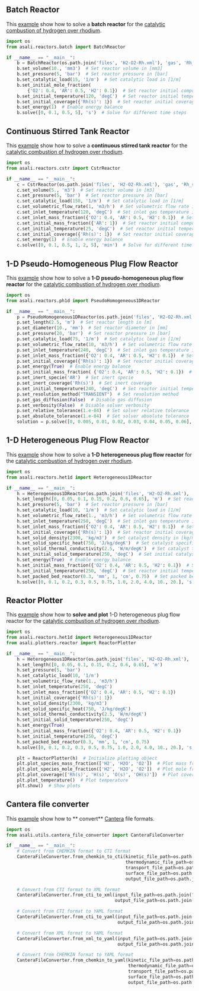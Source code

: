 ## **Batch Reactor**

This [example](https://github.com/srebughini/ASALIPY/blob/main/examples/batch.py) show how to solve a **batch reactor**
for the [catalytic combustion of hydrogen over rhodium](https://www.detchem.com/mechanisms).

```python
import os
from asali.reactors.batch import BatchReactor

if __name__ == "__main__":
    b = BatchReactor(os.path.join('files', 'H2-O2-Rh.xml'), 'gas', 'Rh_surface')  # Initialize reactor class
    b.set_volume(10., 'mm3')  # Set reactor volume in [mm3]
    b.set_pressure(5, 'bar')  # Set reactor pressure in [bar]
    b.set_catalytic_load(15, '1/m')  # Set catalytic load in [1/m]
    b.set_initial_mole_fraction(
        {'O2': 0.4, 'AR': 0.5, 'H2': 0.1})  # Set reactor initial composition using mole fraction
    b.set_initial_temperature(120, 'degC')  # Set reactor initial temperature in [°C]
    b.set_initial_coverage({'Rh(s)': 1})  # Set reactor initial coverage
    b.set_energy(1)  # Enable energy balance
    b.solve([0, 0.1, 0.5, 5], 's')  # Solve for different time steps
```

## **Continuous Stirred Tank Reactor**

This [example](https://github.com/srebughini/ASALIPY/blob/main/examples/cstr.py) show how to solve a **continuous
stirred tank reactor** for the [catalytic combustion of hydrogen over rhodium](https://www.detchem.com/mechanisms).

```python
import os
from asali.reactors.cstr import CstrReactor

if __name__ == "__main__":
    c = CstrReactor(os.path.join('files', 'H2-O2-Rh.xml'), 'gas', 'Rh_surface')  # Initialize reactor class
    c.set_volume(5., 'm3')  # Set reactor volume in [m3]
    c.set_pressure(5, 'bar')  # Set reactor pressure in [bar]
    c.set_catalytic_load(150, '1/m')  # Set catalytic load in [1/m]
    c.set_volumetric_flow_rate(1, 'm3/h')  # Set volumetric flow rate in [m3/h]
    c.set_inlet_temperature(120, 'degC')  # Set inlet gas temperature in [°C]
    c.set_inlet_mass_fraction({'O2': 0.4, 'AR': 0.5, 'H2': 0.1})  # Set inlet gas composition using mass fraction
    c.set_initial_mass_fraction({'AR': 1})  # Set reactor initial composition using mass fraction
    c.set_initial_temperature(25, 'degC')  # Set reactor initial temperature in [°C]
    c.set_initial_coverage({'Rh(s)': 1})  # Set reactor initial coverage
    c.set_energy(1)  # Enable energy balance
    c.solve([0, 0.1, 0.5, 1, 2, 5], 'min')  # Solve for different time steps in [min]
```

## **1-D Pseudo-Homogeneous Plug Flow Reactor**

This [example](https://github.com/srebughini/ASALIPY/blob/main/examples/ph1d.py) show how to solve a **1-D
pseudo-homogeneous plug flow reactor** for
the [catalytic combustion of hydrogen over rhodium](https://www.detchem.com/mechanisms).

```python
import os
from asali.reactors.ph1d import PseudoHomogeneous1DReactor

if __name__ == "__main__":
    p = PseudoHomogeneous1DReactor(os.path.join('files', 'H2-O2-Rh.xml'), 'gas', 'Rh_surface')  # Initialize reactor class
    p.set_length(2.5, 'm')  # Set reactor length in [m]
    p.set_diameter(10., 'mm')  # Set reactor diameter in [mm]
    p.set_pressure(20, 'bar')  # Set reactor pressure in [bar]
    p.set_catalytic_load(75, '1/m')  # Set catalytic load in [1/m]
    p.set_volumetric_flow_rate(10, 'm3/h')  # Set volumetric flow rate in [m3/h]
    p.set_inlet_temperature(240, 'degC')  # Set inlet gas temperature in [°C]
    p.set_inlet_mass_fraction({'O2': 0.4, 'AR': 0.5, 'H2': 0.1})  # Set inlet gas composition using mass fraction
    p.set_initial_coverage({'Rh(s)': 1})  # Set reactor initial coverage
    p.set_energy(True)  # Enable energy balance
    p.set_initial_mass_fraction( {'O2': 0.4, 'AR': 0.5, 'H2': 0.1})  # Set reactor initial composition using mass fraction
    p.set_inert_specie('AR')  # Set inert specie
    p.set_inert_coverage('Rh(s)')  # Set inert coverage
    p.set_initial_temperature(240, 'degC')  # Set reactor initial temperature in [°C]
    p.set_resolution_method("TRANSIENT")  # Set resolution method
    p.set_gas_diffusion(False)  # Disable gas diffusion
    p.set_verbosity(False)  # Disable solver verbosity
    p.set_relative_tolerance(1.e-04)  # Set solver relative tolerance
    p.set_absolute_tolerance(1.e-04)  # Set solver absolute tolerance
    solution = p.solve([0, 0.005, 0.01, 0.02, 0.03, 0.04, 0.05, 0.06], 's')  # Solve for different time steps in [s]
```

## **1-D Heterogeneous Plug Flow Reactor**

This [example](https://github.com/srebughini/ASALIPY/blob/main/examples/het1d.py) show how to solve a **1-D
heterogeneous plug flow reactor** for
the [catalytic combustion of hydrogen over rhodium](https://www.detchem.com/mechanisms).

```python
import os
from asali.reactors.het1d import Heterogeneous1DReactor

if __name__ == "__main__":
    h = Heterogeneous1DReactor(os.path.join('files', 'H2-O2-Rh.xml'), 'gas', 'Rh_surface')  # Initialize reactor class
    h.set_length([0, 0.05, 0.1, 0.15, 0.2, 0.6, 0.65], 'm')  # Set reactor length in [m]
    h.set_pressure(5, 'bar')  # Set reactor pressure in [bar]
    h.set_catalytic_load(10, '1/m')  # Set catalytic load in [1/m]
    h.set_volumetric_flow_rate(1., 'm3/h')  # Set volumetric flow rate in [m3/h]
    h.set_inlet_temperature(250, 'degC')  # Set inlet gas temperature in [°C]
    h.set_inlet_mass_fraction({'O2': 0.4, 'AR': 0.5, 'H2': 0.1})  # Set inlet gas composition using mass fraction
    h.set_initial_coverage({'Rh(s)': 1})  # Set reactor initial coverage
    h.set_solid_density(2300, 'kg/m3')  # Set catalyst density in [kg/m3]
    h.set_solid_specific_heat(750, 'J/kg/degK')  # Set catalyst specific heat in [J/kg/K]
    h.set_solid_thermal_conductivity(2.5, 'W/m/degK')  # Set catalyst thermal conductivity in [W/m/K]
    h.set_initial_solid_temperature(250, 'degC')  # Set initial catalyst temperature in [°C]
    h.set_energy(True)  # Enable energy balance
    h.set_initial_mass_fraction({'O2': 0.4, 'AR': 0.5, 'H2': 0.1})  # Set reactor initial composition using mass fraction
    h.set_initial_temperature(250, 'degC')  # Set reactor initial temperature in [°C]
    h.set_packed_bed_reactor(0.3, 'mm', 1, 'cm', 0.75)  # Set packed bed reactor properties
    h.solve([0, 0.1, 0.2, 0.3, 0.5, 0.75, 1.0, 2.0, 4.0, 10., 20.], 's')  # Solve for different time steps in [s]
```

## **Reactor Plotter**

This [example](https://github.com/srebughini/ASALIPY/blob/main/examples/het1d.py) show how to **solve and plot** 1-D
heterogeneous plug flow reactor for
the [catalytic combustion of hydrogen over rhodium](https://www.detchem.com/mechanisms).

```python
import os
from asali.reactors.het1d import Heterogeneous1DReactor
from asali.plotters.reactor import ReactorPlotter

if __name__ == "__main__":
    h = Heterogeneous1DReactor(os.path.join('files', 'H2-O2-Rh.xml'), 'gas', 'Rh_surface')
    h.set_length([0, 0.05, 0.1, 0.15, 0.2, 0.6, 0.65], 'm')
    h.set_pressure(5, 'bar')
    h.set_catalytic_load(10, '1/m')
    h.set_volumetric_flow_rate(1., 'm3/h')
    h.set_inlet_temperature(250, 'degC')
    h.set_inlet_mass_fraction({'O2': 0.4, 'AR': 0.5, 'H2': 0.1})
    h.set_initial_coverage({'Rh(s)': 1})
    h.set_solid_density(2300, 'kg/m3')
    h.set_solid_specific_heat(750, 'J/kg/degK')
    h.set_solid_thermal_conductivity(2.5, 'W/m/degK')
    h.set_initial_solid_temperature(250, 'degC')
    h.set_energy(True)
    h.set_initial_mass_fraction({'O2': 0.4, 'AR': 0.5, 'H2': 0.1})
    h.set_initial_temperature(250, 'degC')
    h.set_packed_bed_reactor(0.3, 'mm', 1, 'cm', 0.75)
    h.solve([0, 0.1, 0.2, 0.3, 0.5, 0.75, 1.0, 2.0, 4.0, 10., 20.], 's')

    plt = ReactorPlotter(h)  # Initialize plotting object
    plt.plot_species_mass_fraction(['H2', 'H2O', 'O2'])  # Plot mass fraction from species names
    plt.plot_species_mole_fraction(['H2', 'H2O', 'O2'])  # Plot mole fraction from species names
    plt.plot_coverage(['Rh(s)', 'H(s)', 'O(s)', 'OH(s)'])  # Plot coverage from coverage names
    plt.plot_temperature()  # Plot temperature
    plt.show()  # Show plots
```

## **Cantera file converter**

This [example](https://github.com/srebughini/ASALIPY/blob/main/examples/canterafiles.py) show how to **
convert** [Cantera](https://cantera.org/) file formats.

```python
import os
from asali.utils.cantera_file_converter import CanteraFileConverter

if __name__ == "__main__":
    # Convert from CHEMKIN format to CTI format
    CanteraFileConverter.from_chemkin_to_cti(kinetic_file_path=os.path.join("files", "kinetic.kin"),
                                             thermodynamic_file_path=os.path.join("files", "thermo.tdc"),
                                             transport_file_path=os.path.join("files", "transport.tra"),
                                             surface_file_path=os.path.join("files", "surface.sur"),
                                             output_file_path=os.path.join("files", "output_v1.cti"))

    # Convert from CTI format to XML format
    CanteraFileConverter.from_cti_to_xml(input_file_path=os.path.join("files", "output_v1.cti"),
                                         output_file_path=os.path.join("files", "output_v2.xml"))

    # Convert from CTI format to YAML format
    CanteraFileConverter.from_cti_to_yaml(input_file_path=os.path.join("files", "output_v1.cti"),
                                          output_file_path=os.path.join("files", "output_v3.yaml"))

    # Convert from XML format to YAML format
    CanteraFileConverter.from_xml_to_yaml(input_file_path=os.path.join("files", "output_v2.xml"),
                                          output_file_path=os.path.join("files", "output_v3.yaml"))

    # Convert from CHEMKIN format to YAML format
    CanteraFileConverter.from_chemkin_to_yaml(kinetic_file_path=os.path.join("files", "kinetic.kin"),
                                              thermodynamic_file_path=os.path.join("files", "thermo.tdc"),
                                              transport_file_path=os.path.join("files", "transport.tra"),
                                              surface_file_path=os.path.join("files", "surface.sur"),
                                              output_file_path=os.path.join("files", "output_v4.yaml"))
```
